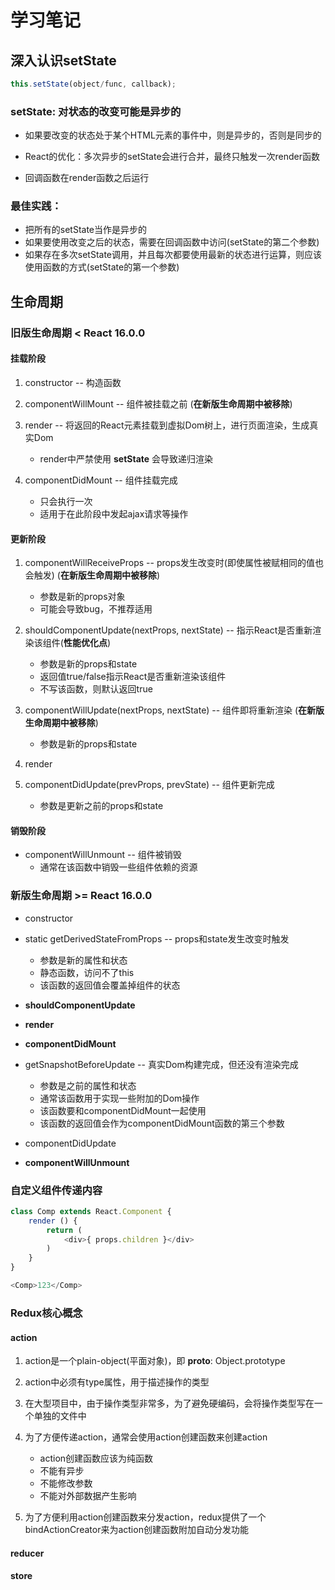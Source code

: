 # 学习笔记


## 深入认识setState
```js
this.setState(object/func, callback);
```
### setState: 对状态的改变**可能是异步**的
- 如果要改变的状态处于某个HTML元素的事件中，则是异步的，否则是同步的

- React的优化：多次异步的setState会进行合并，最终只触发一次render函数

- 回调函数在render函数之后运行

### 最佳实践：
- 把所有的setState当作是异步的
- 如果要使用改变之后的状态，需要在回调函数中访问(setState的第二个参数)
- 如果存在多次setState调用，并且每次都要使用最新的状态进行运算，则应该使用函数的方式(setState的第一个参数)



## 生命周期

### 旧版生命周期 < React 16.0.0

#### 挂载阶段
1. constructor -- 构造函数

2. componentWillMount -- 组件被挂载之前 (**在新版生命周期中被移除**)

3. render -- 将返回的React元素挂载到虚拟Dom树上，进行页面渲染，生成真实Dom
    - render中严禁使用 **setState** 会导致递归渲染 

4. componentDidMount -- 组件挂载完成
    - 只会执行一次
    - 适用于在此阶段中发起ajax请求等操作

#### 更新阶段
1. componentWillReceiveProps -- props发生改变时(即使属性被赋相同的值也会触发) (**在新版生命周期中被移除**)
    - 参数是新的props对象
    - 可能会导致bug，不推荐适用

2. shouldComponentUpdate(nextProps, nextState) -- 指示React是否重新渲染该组件(**性能优化点**)
    - 参数是新的props和state 
    - 返回值true/false指示React是否重新渲染该组件
    - 不写该函数，则默认返回true 

3. componentWillUpdate(nextProps, nextState) -- 组件即将重新渲染 (**在新版生命周期中被移除**)
    - 参数是新的props和state 

4. render

5. componentDidUpdate(prevProps, prevState) -- 组件更新完成
    - 参数是更新之前的props和state

#### 销毁阶段
- componentWillUnmount -- 组件被销毁
    - 通常在该函数中销毁一些组件依赖的资源



### 新版生命周期 >= React 16.0.0
- constructor

- static getDerivedStateFromProps -- props和state发生改变时触发
    - 参数是新的属性和状态   
    - 静态函数，访问不了this
    - 该函数的返回值会覆盖掉组件的状态

- **shouldComponentUpdate**

- **render**

- **componentDidMount**

- getSnapshotBeforeUpdate -- 真实Dom构建完成，但还没有渲染完成
    - 参数是之前的属性和状态
    - 通常该函数用于实现一些附加的Dom操作
    - 该函数要和componentDidMount一起使用
    - 该函数的返回值会作为componentDidMount函数的第三个参数

- componentDidUpdate

- **componentWillUnmount**


### 自定义组件传递内容
```js
class Comp extends React.Component {
    render () {
        return (
            <div>{ props.children }</div>
        )
    }
}

<Comp>123</Comp>
```

### Redux核心概念

#### action
1. action是一个plain-object(平面对象)，即 __proto__: Object.prototype

2. action中必须有type属性，用于描述操作的类型

3. 在大型项目中，由于操作类型非常多，为了避免硬编码，会将操作类型写在一个单独的文件中

4. 为了方便传递action，通常会使用action创建函数来创建action
    - action创建函数应该为纯函数
    - 不能有异步
    - 不能修改参数
    - 不能对外部数据产生影响

5. 为了方便利用action创建函数来分发action，redux提供了一个bindActionCreator来为action创建函数附加自动分发功能
#### reducer

#### store